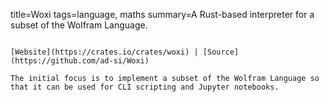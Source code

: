 title=Woxi
tags=language, maths
summary=A Rust-based interpreter for a subset of the Wolfram Language.
~~~~~~

[Website](https://crates.io/crates/woxi) | [Source](https://github.com/ad-si/Woxi)

The initial focus is to implement a subset of the Wolfram Language so that it can be used for CLI scripting and Jupyter notebooks.

